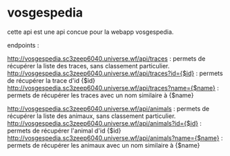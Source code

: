 # vosgespedia

cette api est une api concue pour la webapp vosgespedia.

endpoints :

http://vosgespedia.sc3zeep6040.universe.wf/api/traces : permets de récupérer la liste des traces, sans classement particulier.
http://vosgespedia.sc3zeep6040.universe.wf/api/traces?id={$id} : permets de récupérer la trace d'id {$id}
http://vosgespedia.sc3zeep6040.universe.wf/api/traces?name={$name} : permets de récupérer les traces avec un nom similaire à {$name}

http://vosgespedia.sc3zeep6040.universe.wf/api/animals : permets de récupérer la liste des animaux, sans classement particulier.
http://vosgespedia.sc3zeep6040.universe.wf/api/animals?id={$id} : permets de récupérer l'animal d'id {$id}
http://vosgespedia.sc3zeep6040.universe.wf/api/animals?name={$name} : permets de récupérer les animaux avec un nom similaire à {$name}